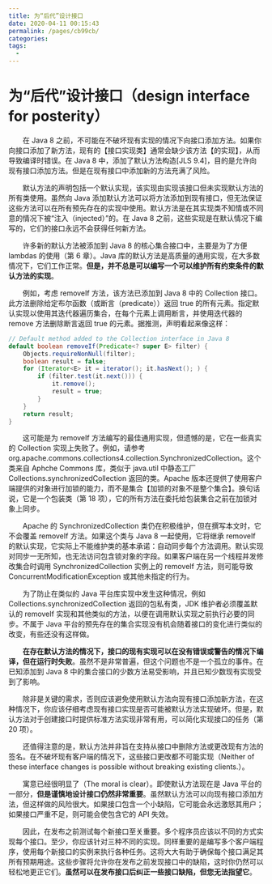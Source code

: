 ```yaml
---
title: 为“后代”设计接口
date: 2020-04-11 00:15:43
permalink: /pages/cb99cb/
categories:
tags:
  - 
---
```

# 为“后代”设计接口（design interface for posterity）

&emsp;&emsp;在 Java 8 之前，不可能在不破坏现有实现的情况下向接口添加方法。如果你向接口添加了新方法，现有的【接口实现类】通常会缺少该方法【的实现】，从而导致编译时错误。在 Java 8 中，添加了默认方法构造\[JLS 9.4\]，目的是允许向现有接口添加方法。但是在现有接口中添加新的方法充满了风险。

&emsp;&emsp;默认方法的声明包括一个默认实现，该实现由实现该接口但未实现默认方法的所有类使用。虽然向 Java 添加默认方法可以将方法添加到现有接口，但无法保证这些方法可以在所有预先存在的实现中使用。默认方法是在其实现类不知情或不同意的情况下被“注入（injected）”的。在 Java 8 之前，这些实现是在默认情况下编写的，它们的接口永远不会获得任何新方法。

&emsp;&emsp;许多新的默认方法被添加到 Java 8 的核心集合接口中，主要是为了方便 lambdas 的使用（第 6 章）。Java 库的默认方法是高质量的通用实现，在大多数情况下，它们工作正常。**但是，并不总是可以编写一个可以维护所有约束条件的默认方法的实现**。

&emsp;&emsp;例如，考虑 removeIf 方法，该方法已添加到 Java 8 中的 Collection 接口。此方法删除给定布尔函数（或断言（predicate））返回 true 的所有元素。指定默认实现以使用其迭代器遍历集合，在每个元素上调用断言，并使用迭代器的 remove 方法删除断言返回 true 的元素。据推测，声明看起来像这样：

```java
// Default method added to the Collection interface in Java 8
default boolean removeIf(Predicate<? super E> filter) {
    Objects.requireNonNull(filter);
    boolean result = false;
    for (Iterator<E> it = iterator(); it.hasNext(); ) {
        if (filter.test(it.next())) {
            it.remove();
            result = true;
        }
    }
    return result;
}
```

&emsp;&emsp;这可能是为 removeIf 方法编写的最佳通用实现，但遗憾的是，它在一些真实的 Collection 实现上失败了。例如，请参考 org.apache.commons.collections4.collection.SynchronizedCollection。这个类来自 Aphche Commons 库，类似于 java.util 中静态工厂 Collections.synchronizedCollection 返回的类。Apache 版本还提供了使用客户端提供的对象进行加锁的能力，而不是集合【加锁的对象不是整个集合】。换句话说，它是一个包装类（第 18 项），它的所有方法在委托给包装集合之前在加锁对象上同步。

&emsp;&emsp;Apache 的 SynchronizedCollection 类仍在积极维护，但在撰写本文时，它不会覆盖 removeIf 方法。如果这个类与 Java 8 一起使用，它将继承 removeIf 的默认实现，它实际上不能维护类的基本承诺：自动同步每个方法调用。默认实现对同步一无所知，也无法访问包含锁对象的字段。如果客户端在另一个线程并发修改集合时调用 SynchronizedCollection 实例上的 removeIf 方法，则可能导致 ConcurrentModificationException 或其他未指定的行为。

&emsp;&emsp;为了防止在类似的 Java 平台库实现中发生这种情况，例如 Collections.synchronizedCollection 返回的包私有类，JDK 维护者必须覆盖默认的 removeIf 实现和其他类似的方法，以便在调用默认实现之前执行必要的同步。不属于 Java 平台的预先存在的集合实现没有机会随着接口的变化进行类似的改变，有些还没有这样做。

&emsp;&emsp;**在存在默认方法的情况下，接口的现有实现可以在没有错误或警告的情况下编译，但在运行时失败**。虽然不是非常普遍，但这个问题也不是一个孤立的事件。在已知添加到 Java 8 中的集合接口的少数方法易受影响，并且已知少数现有实现受到了影响。

&emsp;&emsp;除非是关键的需求，否则应该避免使用默认方法向现有接口添加新方法，在这种情况下，你应该仔细考虑现有接口实现是否可能被默认方法实现破坏。但是，默认方法对于创建接口时提供标准方法实现非常有用，可以简化实现接口的任务（第 20 项）。

&emsp;&emsp;还值得注意的是，默认方法并非旨在支持从接口中删除方法或更改现有方法的签名。在不破坏现有客户端的情况下，这些接口更改都不可能实现（Neither of these interface changes is possible without breaking existing clients.）。

&emsp;&emsp;寓意已经很明显了（The moral is clear）。即使默认方法现在是 Java 平台的一部分，**但是谨慎地设计接口仍然非常重要**。虽然默认方法可以向现有接口添加方法，但这样做的风险很大。如果接口包含一个小缺陷，它可能会永远激怒其用户；如果接口严重不足，则可能会使包含它的 API 失效。

&emsp;&emsp;因此，在发布之前测试每个新接口至关重要。多个程序员应该以不同的方式实现每个接口。至少，你应该针对三种不同的实现。同样重要的是编写多个客户端程序，使用每个新接口的实例来执行各种任务。这将大大有助于确保每个接口满足其所有预期用途。这些步骤将允许你在发布之前发现接口中的缺陷，这时你仍然可以轻松地更正它们。**虽然可以在发布接口后纠正一些接口缺陷，但您无法指望它**。

